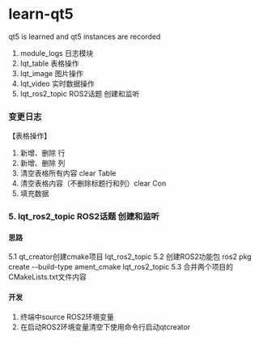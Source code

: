 # learn-qt5
qt5 is learned and qt5 instances are recorded



1. module_logs 日志模块
2. lqt_table 表格操作
3. lqt_image 图片操作
4. lqt_video 实时数据操作
5. lqt_ros2_topic ROS2话题 创建和监听


### 变更日志
【表格操作】
1. 新增、删除 行 
2. 新增、删除 列
3. 清空表格所有内容 clear Table
4. 清空表格内容（不删除标题行和列）clear Con
5. 填充数据


### 5. lqt_ros2_topic ROS2话题 创建和监听
#### 思路
5.1 qt_creator创建cmake项目 lqt_ros2_topic
5.2 创建ROS2功能包 ros2 pkg create --build-type ament_cmake lqt_ros2_topic
5.3 合并两个项目的CMakeLists.txt文件内容

#### 开发
1. 终端中source ROS2环境变量
2. 在启动ROS2环境变量清空下使用命令行启动qtcreator